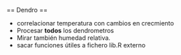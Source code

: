 == Dendro ==
- correlacionar temperatura con cambios en crecmiento
- Procesar **todos** los dendrometros
- Mirar también humedad relativa.
- sacar funciones útiles a fichero lib.R externo

